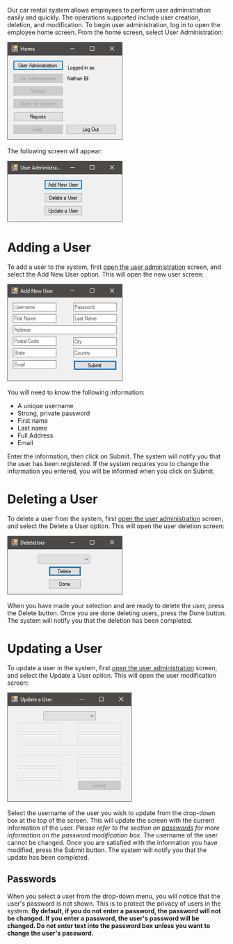 Our car rental system allows employees to perform user administration easily and quickly. The operations supported include user creation, deletion, and modification. To begin user administration, log in to open the employee home screen. From the home screen, select User Administration:

![Home](UserAdministration.png)

The following screen will appear:

![User Administration](AddUser.png)

# Adding a User
To add a user to the system, first [open the user administration](#User-Administration) screen, and select the Add New User option. This will open the new user screen:

![Add a User](NewUser.png)

You will need to know the following information:

- A unique username
- Strong, private password
- First name
- Last name
- Full Address
- Email

Enter the information, then click on Submit. The system will notify you that the user has been registered. If the system requires you to change the information you entered, you will be informed when you click on Submit.

# Deleting a User
To delete a user from the system, first [open the user administration](#User-Administration) screen, and select the Delete a User option. This will open the user deletion screen:

![Delete a User](DeleteUser.png)

When you have made your selection and are ready to delete the user, press the Delete button. Once you are done deleting users, press the Done button. The system will notify you that the deletion has been completed.

# Updating a User
To update a user in the system, first [open the user administration](#User-Administration) screen, and select the Update a User option. This will open the user modification screen:

![Update a User](UpdateUser.png)

Select the username of the user you wish to update from the drop-down box at the top of the screen. This will update the screen with the current information of the user. *Please refer to the section on [passwords](#Passwords) for more information on the password modification box.* The username of the user cannot be changed. Once you are satisfied with the information you have modified, press the Submit button. The system will notify you that the update has been completed.

## Passwords
When you select a user from the drop-down menu, you will notice that the user's password is not shown. This is to protect the privacy of users in the system. **By default, if you do not enter a password, the password will not be changed. If you enter a password, the user's password will be changed. Do not enter text into the password box unless you want to change the user's password.**
